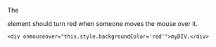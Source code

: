 The <div> element should turn red when someone moves the mouse over it.

    <div onmouseover="this.style.backgroundColor='red'">myDIV.</div>
